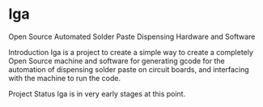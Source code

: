 # Iga
Open Source Automated Solder Paste Dispensing Hardware and Software

Introduction
Iga is a project to create a simple way to create a completely Open Source machine and software for generating gcode for the automation of dispensing solder paste on circuit boards, and interfacing with the machine to run the code. 

Project Status
Iga is in very early stages at this point. 
